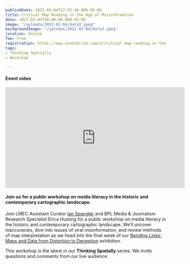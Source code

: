 ```yaml
---
publishDate: 2022-02-04T12:55:48.000-05:00
title: Critical Map Reading in the Age of Misinformation
date: 2022-03-03T18:00:00.000-05:00
image: "/uploads/2022-02-04/data3.jpeg"
backgroundImage: "/uploads/2022-02-04/data3.jpeg"
location: Online
fee: Free
registration: https://www.eventbrite.com/e/critical-map-reading-in-the-age-of-misinformation-tickets-262647524817
tags:
- Thinking Spatially
- Workshop

---
```

#### Event video 

<iframe width="560" height="315" src="https://www.youtube.com/embed/9T2HfKUjtPI" title="YouTube video player" frameborder="0" allow="accelerometer; autoplay; clipboard-write; encrypted-media; gyroscope; picture-in-picture" allowfullscreen></iframe>

#### **Join us for a public workshop on media literacy in the historic and contemporary cartographic landscape.**

Join LMEC Assistant Curator [Ian Spangler](https://www.leventhalmap.org/about/people/ian-spangler/) and BPL Media & Journalism Research Specialist Erica Husting for a public workshop on media literacy in the historic and contemporary cartographic landscape. We’ll uncover inaccuracies, dive into issues of viral misinformation, and review methods of map interpretation as we head into the final week of our [Bending Lines: Maps and Data from Distortion to Deception](https://www.leventhalmap.org/exhibitions/digital-exhibitions) exhibition.

This workshop is the latest in our **Thinking Spatially** series. We invite questions and comments from our live audience.